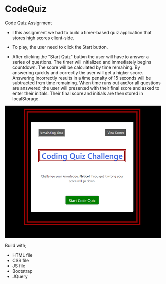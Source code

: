 # CodeQuiz
Code Quiz Assignment

* I this assignment we had to build a timer-based quiz application that stores high scores client-side.

* To play, the user need to click the Start button.

* After clicking the "Start Quiz" button the user will have to answer a series of questions. The timer will initialized and immediately begins countdown. The score will be calculated by time remaining. By answering quickly and correctly the user will get a higher score. Answering incorrectly results in a time penalty of 15 seconds will be subtracted from time remaining.
When time runs out and/or all questions are answered, the user will presented with their final score and asked to enter their initials. Their final 
score and initials are then stored in localStorage.


![Alt text](/assets/code-quiz.png)

Build with;

* HTML file
* CSS file
* JS file
* Bootstrap
* JQuery
